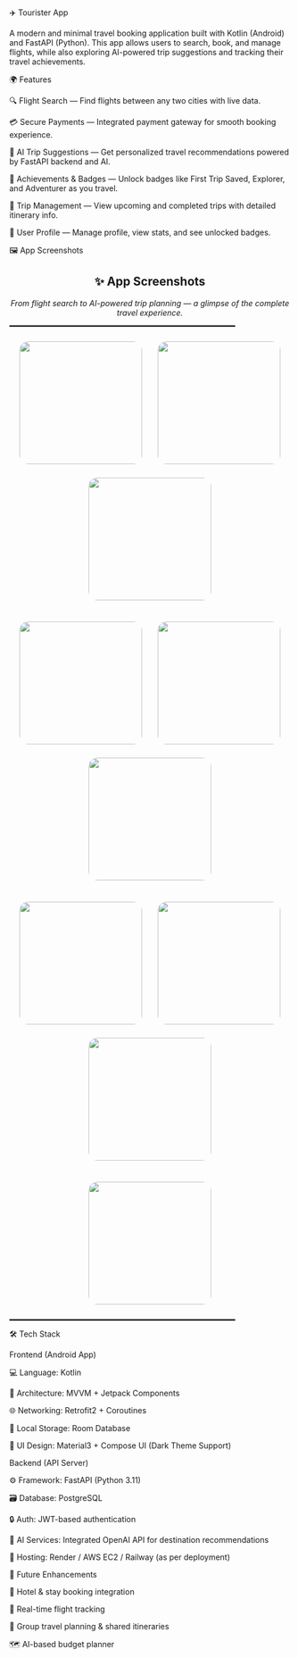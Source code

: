 ✈️ Tourister App

A modern and minimal travel booking application built with Kotlin (Android) and FastAPI (Python).
This app allows users to search, book, and manage flights, while also exploring AI-powered trip suggestions and tracking their travel achievements.

🌍 Features

🔍 Flight Search — Find flights between any two cities with live data.

💳 Secure Payments — Integrated payment gateway for smooth booking experience.

🧠 AI Trip Suggestions — Get personalized travel recommendations powered by FastAPI backend and AI.

🏅 Achievements & Badges — Unlock badges like First Trip Saved, Explorer, and Adventurer as you travel.

📅 Trip Management — View upcoming and completed trips with detailed itinerary info.

👤 User Profile — Manage profile, view stats, and see unlocked badges.

🖼️ App Screenshots
<h2 align="center">✨ App Screenshots</h2>

<p align="center">
  <em>From flight search to AI-powered trip planning — a glimpse of the complete travel experience.</em>
</p>

<hr style="border: 1px solid #444; width: 80%;">

<p align="center">
  <img src="S1.jpg" width="220" style="margin: 12px; border-radius: 16px; box-shadow: 0 0 10px rgba(255,255,255,0.15);" />
  <img src="S2.jpg" width="220" style="margin: 12px; border-radius: 16px; box-shadow: 0 0 10px rgba(255,255,255,0.15);" />
  <img src="S3.jpg" width="220" style="margin: 12px; border-radius: 16px; box-shadow: 0 0 10px rgba(255,255,255,0.15);" />
</p>

<p align="center">
  <img src="S4.jpg" width="220" style="margin: 12px; border-radius: 16px; box-shadow: 0 0 10px rgba(255,255,255,0.15);" />
  <img src="S5.jpg" width="220" style="margin: 12px; border-radius: 16px; box-shadow: 0 0 10px rgba(255,255,255,0.15);" />
  <img src="S6.jpg" width="220" style="margin: 12px; border-radius: 16px; box-shadow: 0 0 10px rgba(255,255,255,0.15);" />
</p>

<p align="center">
  <img src="S7.jpg" width="220" style="margin: 12px; border-radius: 16px; box-shadow: 0 0 10px rgba(255,255,255,0.15);" />
  <img src="S8.jpg" width="220" style="margin: 12px; border-radius: 16px; box-shadow: 0 0 10px rgba(255,255,255,0.15);" />
  <img src="S9.jpg" width="220" style="margin: 12px; border-radius: 16px; box-shadow: 0 0 10px rgba(255,255,255,0.15);" />
</p>

<p align="center">
  <img src="S10.jpg" width="220" style="margin: 12px; border-radius: 16px; box-shadow: 0 0 10px rgba(255,255,255,0.15);" />
</p>

<hr style="border: 1px solid #444; width: 80%;">

	
🛠️ Tech Stack

Frontend (Android App)

💻 Language: Kotlin

🧩 Architecture: MVVM + Jetpack Components

🌐 Networking: Retrofit2 + Coroutines

💾 Local Storage: Room Database

🎨 UI Design: Material3 + Compose UI (Dark Theme Support)

Backend (API Server)

⚙️ Framework: FastAPI (Python 3.11)

🗃️ Database: PostgreSQL

🔒 Auth: JWT-based authentication

🤖 AI Services: Integrated OpenAI API for destination recommendations

🚀 Hosting: Render / AWS EC2 / Railway (as per deployment)

🚀 Future Enhancements

🏨 Hotel & stay booking integration

📍 Real-time flight tracking

👥 Group travel planning & shared itineraries

🗺️ AI-based budget planner
